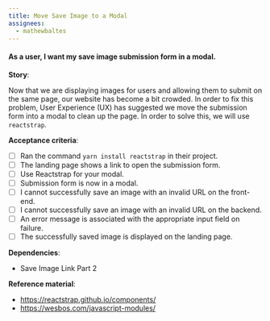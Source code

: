 ```yaml
---
title: Move Save Image to a Modal
assignees:
  - mathewbaltes
---
```


#### As a user, I want my save image submission form in a modal.

__Story__:

Now that we are displaying images for users and allowing them to submit on the same page, our website has become a bit
crowded. In order to fix this problem, User Experience (UX) has suggested we move the submission form into a modal to
clean up the page. In order to solve this, we will use `reactstrap`.

__Acceptance criteria__:
- [ ] Ran the command `yarn install reactstrap` in their project.
- [ ] The landing page shows a link to open the submission form.
- [ ] Use Reactstrap for your modal.
- [ ] Submission form is now in a modal.
- [ ] I cannot successfully save an image with an invalid URL on the front-end.
- [ ] I cannot successfully save an image with an invalid URL on the backend.
- [ ] An error message is associated with the appropriate input field on
  failure.
- [ ] The successfully saved image is displayed on the landing page.

__Dependencies__:
- Save Image Link Part 2

__Reference material__: 
- https://reactstrap.github.io/components/
- https://wesbos.com/javascript-modules/